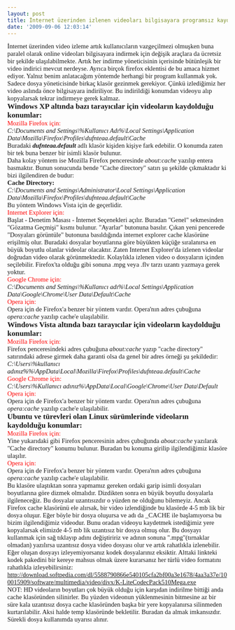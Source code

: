 ```yaml
---
layout: post
title: İnternet üzerinden izlenen videoları bilgisayara programsız kaydetmek
date: '2009-09-06 12:03:14'
---
```


<p style="font-family:Calibri;font-size:11pt;margin:0;">İnternet üzerinden video izleme artık kullanıcıların vazgeçilmezi olmuşken buna paralel olarak online videoları bilgisayara indirmek için değişik araçlara da ücretsiz bir şekilde ulaşılabilmekte. Artık her indirme yöneticisinin içerisinde bütünleşik bir video indirici mevcut nerdeyse. Ayrıca birçok firefox eklentisi de bu amaca hizmet ediyor. Yalnız benim anlatacağım yöntemde herhangi bir program kullanmak yok. Sadece dosya yöneticisinde birkaç klasör gezinmek gerekiyor. Çünkü izlediğimiz her video aslında önce bilgisayara indiriliyor. Bu indirildiği konumdan videoyu alıp kopyalarsak tekrar indirmeye gerek kalmaz.</p>
<p style="font-family:Calibri;font-size:11pt;margin:0;"></p>
<p style="font-weight:bold;font-family:Calibri;font-size:13pt;margin:0;">Windows XP altında bazı tarayıcılar için videoların kaydolduğu konumlar:</p>
<p style="font-family:Calibri;font-size:11pt;margin:0;"><span style="color:red;">Mozilla Firefox için:</span></p>
<p style="font-style:italic;font-family:Calibri;font-size:11pt;margin:0;">C:\Documents and Settings\%Kullanıcı Adı%\Local Settings\Application Data\Mozilla\Firefox\Profiles\dufnteaa.default\Cache</p>
<p style="font-family:Calibri;font-size:11pt;margin:0;">Buradaki <span style="font-weight:bold;font-style:italic;">dufnteaa.default </span>adlı klasör kişiden kişiye fark edebilir. O konumda zaten bir tek buna benzer bir isimli klasör bulunur.</p>
<p style="font-family:Calibri;font-size:11pt;margin:0;">Daha kolay yöntem ise Mozilla Firefox penceresinde<span style="font-style:italic;"> about:cache</span> yazılıp entera basmaktır. Bunun sonucunda bende "Cache directory" satırı şu şekilde çıkmaktadır ki bizi ilgilendiren de budur:</p>
<p style="font-weight:bold;font-family:Calibri;font-size:11pt;margin:0;">Cache Directory:</p>
<p style="font-style:italic;font-family:Calibri;font-size:11pt;margin:0;">C:\Documents and Settings\Administrator\Local Settings\Application Data\Mozilla\Firefox\Profiles\dufnteaa.default\Cache</p>
<p style="font-family:Calibri;font-size:11pt;margin:0;">Bu yöntem Windows Vista için de geçerlidir.</p>
<p style="font-family:Calibri;font-size:11pt;margin:0;"></p>
<p style="font-family:Calibri;font-size:11pt;color:red;margin:0;">Internet Explorer için:</p>
<p style="font-family:Calibri;font-size:11pt;margin:0;">Başlat - Denetim Masası - İnternet Seçenekleri açılır. Buradan "Genel" sekmesinden "Gözatma Geçmişi" kısmı bulunur. "Ayarlar" butonuna basılır. Çıkan yeni pencerede "Dosyaları görüntüle" butonuna basıldığında internet explorer cache klasörüne erişilmiş olur. Buradaki dosyalar boyutlarına göre büyükten küçüğe sıralanırsa en büyük boyutlu olanlar videolar olacaktır. Zaten Internet Explorer'da izlenen videolar doğrudan video olarak görünmektedir. Kolaylıkla izlenen video o dosyaların içinden seçilebilir. Firefox'ta olduğu gibi sonuna .mpg veya .flv tarzı uzantı yazmaya gerek yoktur.</p>
<p style="font-family:Calibri;font-size:11pt;margin:0;"></p>
<p style="font-family:Calibri;font-size:11pt;color:red;margin:0;">Google Chrome için:</p>
<p style="font-style:italic;font-family:Calibri;font-size:11pt;margin:0;">C:\Documents and Settings\%Kullanıcı adı%\Local Settings\Application Data\Google\Chrome\User Data\Default\Cache</p>
<p style="font-family:Calibri;font-size:11pt;margin:0;"></p>
<p style="font-family:Calibri;font-size:11pt;color:red;margin:0;">Opera için:</p>
<p style="font-family:Calibri;font-size:11pt;margin:0;">Opera için de Firefox'a benzer bir yöntem vardır. Opera'nın adres çubuğuna <span style="font-style:italic;">opera:cache</span> yazılıp cache'e ulaşılabilir.</p>
<p style="font-family:Calibri;font-size:11pt;margin:0;"></p>
<p style="font-weight:bold;font-family:Calibri;font-size:13pt;margin:0;">Windows Vista altında bazı tarayıcılar için videoların kaydolduğu konumlar:</p>
<p style="font-family:Calibri;font-size:11pt;color:red;margin:0;">Mozilla Firefox için:</p>
<p style="font-family:Calibri;font-size:11pt;margin:0;">Firefox penceresindeki adres çubuğuna<span style="font-style:italic;"> about:cache</span> yazıp "cache directory" satırındaki adrese girmek daha garanti olsa da genel bir adres örneği şu şekildedir:</p>
<p style="font-style:italic;font-family:Calibri;font-size:11pt;margin:0;">C:\Users\%kullanıcı adınız%%\AppData\Local\Mozilla\Firefox\Profiles\dufnteaa.default\Cache</p>
<p style="font-family:Calibri;font-size:11pt;margin:0;"></p>
<p style="font-family:Calibri;font-size:11pt;color:red;margin:0;">Google Chrome için:</p>
<p style="font-style:italic;font-family:Calibri;font-size:11pt;margin:0;">C:\Users\%Kullanıcı adınız%\AppData\Local\Google\Chrome\User Data\Default</p>
<p style="font-family:Calibri;font-size:11pt;margin:0;"></p>
<p style="font-family:Calibri;font-size:11pt;color:red;margin:0;">Opera için:</p>
<p style="font-family:Calibri;font-size:11pt;margin:0;">Opera için de Firefox'a benzer bir yöntem vardır. Opera'nın adres çubuğuna <span style="font-style:italic;">opera:cache</span> yazılıp cache'e ulaşılabilir.</p>
<p style="font-family:Calibri;font-size:11pt;margin:0;"></p>
<p style="font-weight:bold;font-family:Calibri;font-size:13pt;margin:0;">Ubuntu ve türevleri olan Linux sürümlerinde videoların kaydolduğu konumlar:</p>
<p style="font-family:Calibri;font-size:11pt;color:red;margin:0;">Mozilla Firefox için:</p>
<p style="font-family:Calibri;font-size:11pt;margin:0;">Yine yukarıdaki gibi Firefox penceresinin adres çubuğunda <span style="font-style:italic;">about:cache</span> yazılarak "Cache directory" konumu bulunur. Buradan bu konuma girilip ilgilendiğimiz klasöre ulaşılır.</p>
<p style="font-family:Calibri;font-size:11pt;margin:0;"></p>
<p style="font-family:Calibri;font-size:11pt;color:red;margin:0;">Opera için:</p>
<p style="font-family:Calibri;font-size:11pt;margin:0;">Opera için de Firefox'a benzer bir yöntem vardır. Opera'nın adres çubuğuna <span style="font-style:italic;">opera:cache</span> yazılıp cache'e ulaşılabilir.</p>
<p style="font-family:Calibri;font-size:11pt;margin:0;"></p>
<p style="font-family:Calibri;font-size:11pt;margin:0;">Bu klasöre ulaştıktan sonra yapmamız gereken ordaki garip isimli dosyaları boyutlarına göre dizmek olmalıdır. Dizdikten sonra en büyük boyutlu dosyalarla ilgileneceğiz. Bu dosyalar uzantısızdır o yüzden ne olduğunu bilemeyiz. Ancak Firefox cache klasörünü ele alırsak, bir video izlendiğinde bu klasörde 4-5 mb lik bir dosya oluşur. Eğer böyle bir dosya oluşursa ve adı da _CACHE ile başlamıyorsa bu bizim ilgilendiğimiz videodur. Bunu oradan videoyu kaydetmek istediğimiz yere kopyalarsak elimizde 4-5 mb lik uzantısız bir dosya olmuş olur. Bu dosyayı kullanmak için sağ tıklayıp adını değiştiririz ve adının sonuna ".mpg"(tırnaklar olmadan) yazılırsa uzantısız dosya video dosyası olur ve artık rahatlıkla izlenebilir.</p>
<p style="font-family:Calibri;font-size:11pt;margin:0;">Eğer oluşan dosyayı izleyemiyorsanız kodek dosyalarınız eksiktir. Alttaki linkteki kodek pakedini bir kereye mahsus olmak üzere kurarsanız her türlü video formatını rahatlıkla izleyebilirsiniz:</p>
<p style="font-family:Calibri;font-size:11pt;margin:0;"><a href="http://download.softpedia.com/dl/5588790866e540105cfa2bf00a3e1678/4aa3a37e/100015909/software/multimedia/video/divx/K-LiteCodecPack510Mega.exe">http://download.softpedia.com/dl/5588790866e540105cfa2bf00a3e1678/4aa3a37e/100015909/software/multimedia/video/divx/K-LiteCodecPack510Mega.exe</a></p>
<p style="font-family:Calibri;font-size:11pt;margin:0;"></p>
<p style="font-family:Calibri;font-size:11pt;margin:0;">NOT: HD videoların boyutları çok büyük olduğu için karşıdan indirilme bittiği anda cache klasöründen silinirler. Bu yüzden videonun yüklenmesinin bitmesine az bir süre kala uzantısız dosya cache klasöründen başka bir yere kopyalanırsa silinmeden kurtarılabilir. Aksi halde temp klasöründe bekletilir. Buradan da almak imkansızdır. Sürekli dosya kullanımda uyarısı alınır.</p>
<p style="font-family:Calibri;font-size:11pt;margin:0;"></p>
<p style="font-family:Calibri;font-size:11pt;margin:0;"></p>
<p style="font-family:Calibri;font-size:11pt;margin:0;"></p>
<p style="font-family:Calibri;font-size:11pt;margin:0;"></p>
<p style="font-family:Calibri;font-size:11pt;margin:0;"></p>
